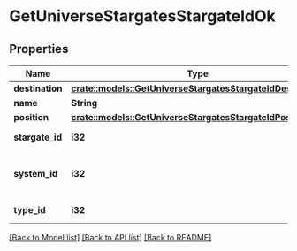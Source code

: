 # GetUniverseStargatesStargateIdOk

## Properties

Name | Type | Description | Notes
------------ | ------------- | ------------- | -------------
**destination** | [**crate::models::GetUniverseStargatesStargateIdDestination**](get_universe_stargates_stargate_id_destination.md) |  | 
**name** | **String** | name string | 
**position** | [**crate::models::GetUniverseStargatesStargateIdPosition**](get_universe_stargates_stargate_id_position.md) |  | 
**stargate_id** | **i32** | stargate_id integer | 
**system_id** | **i32** | The solar system this stargate is in | 
**type_id** | **i32** | type_id integer | 

[[Back to Model list]](../README.md#documentation-for-models) [[Back to API list]](../README.md#documentation-for-api-endpoints) [[Back to README]](../README.md)


